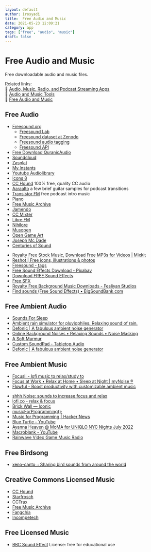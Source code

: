 ```yaml
---
layout: default
author: irosyadi
title:  Free Audio and Music
date: 2021-05-23 12:09:21
category: app
tags: ["free", "audio", "music"]
draft: false
---
```


# Free Audio and Music

Free downloadable audio and music files.

Related links:  
🔗 [Audio, Music, Radio, and Podcast Streaming Apps](/app/audio-streaming)  
🔗 [Audio and Music Tools](/app/audio-tool)  
🔗 [Free Audio and Music](/app/free-audio)  

## Free Audio
- [Freesound.org](https://freesound.org/)
    - [Freesound Lab](https://labs.freesound.org/)
    - [Freesound dataset at Zenodo](https://zenodo.org/record/4060432#.X3xrgi8RqL4)
    - [Freesound audio tagging](http://dcase.community/challenge2019/task-audio-tagging)
    - [Freesound API](https://freesound.org/docs/api/)
- [Free Download QuranicAudio](https://download.quranicaudio.com/)
- [Soundcloud](https://soundcloud.com)
- [Zasplat](https://www.zapsplat.com/)
- [My Instants](https://www.myinstants.com)
- [Youtube Audiolibrary](https://www.youtube.com/audiolibrary/music?nv=1)
- [Icons 8](https://www.icons8.com/music)
- [CC Hound](https://www.cchound.com) 100% free, quality CC audio
- [Aaraalto](https://www.aaraalto.com/sounds) a few brief guitar samples for podcast transitions
- [Transistor FM](https://www.transistor.fm/free-podcast-intro-music) free podcast intro music
- [Piano](https://www.pianobook.co.uk/)
- [Free Music Archive](https://freemusicarchive.org/)
- [Jamendo](https://www.jamendo.com/)
- [CC Mixter](http://ccmixter.org/)
- [Libre FM](https://libre.fm/listen.php)
- [Nihilore](http://www.nihilore.com/)
- [Musopen](https://musopen.org/)
- [Open Game Art](https://opengameart.org/)
- [Joseph Mc Dade](https://josephmcdade.com/music)
- [Centuries of Sound](https://centuriesofsound.com/)
* [Royalty Free Stock Music, Download Free MP3s for Videos | Mixkit](https://mixkit.co/free-stock-music/)
* [Reshot | Free icons, illustrations & photos](https://www.reshot.com/?utm_source=mixkit&utm_campaign=mixkit-header)
* [Freesound - tags](https://freesound.org/browse/tags/)
* [Free Sound Effects Download - Pixabay](https://pixabay.com/sound-effects/)
* [Download FREE Sound Effects](https://www.zapsplat.com/)
* [Free SFX](https://freesfx.co.uk/Music.aspx)
* [Royalty Free Background Music Downloads - Fesliyan Studios](https://www.fesliyanstudios.com/)
* [Find sounds (Free Sound Effects) • BigSoundBank.com](https://bigsoundbank.com/search)

## Free Ambient Audio
* [Sounds For Sleep](https://sounds4sleep.com/#0)
* [Ambient rain simulator for pluviophiles. Relaxing sound of rain.](https://pluvior.com/)
* [Defonic | A fabulous ambient noise generator](https://defonic.com/)
* [Online Background Noises • Relaxing Sounds • Noise Masking](https://noises.online/)
* [A Soft Murmur](https://asoftmurmur.com/)
* [Custom SoundPad - Tabletop Audio](https://tabletopaudio.com/custom_sp.html)
* [Defonic | A fabulous ambient noise generator](https://defonic.com/)

## Free Ambient Music
- [Focusli - lofi music to relax/study to](https://www.focusli.com/)
- [Focus at Work • Relax at Home • Sleep at Night | myNoise ®](https://mynoise.net/)
- [Flowful - Boost productivity with customizable ambient music](https://www.flowful.app/)
* [shhh Noise: sounds to increase focus and relax](https://www.shhhnoise.com/?ref=insanelyusefulwebsites)
* [lofi.co - relax & focus](https://lofi.co/)
* [Brick Wall — Iconic](https://iconic.app/brick-wall/)
* [musicForProgramming();](https://musicforprogramming.net/latest/)
* [Music for Programming | Hacker News](https://news.ycombinator.com/item?id=32009440)
* [Blue Turtle - YouTube](https://www.youtube.com/c/BlueTurtle/videos)
* [Ayanna Heaven @ MoMA for UNIQLO NYC Nights July 2022](https://wfh.dj/)
* [Macroblank - YouTube](https://www.youtube.com/c/Macroblank)
* [Rainwave Video Game Music Radio](https://rainwave.cc/all/)


## Free Birdsong
- [xeno-canto :: Sharing bird sounds from around the world](https://www.xeno-canto.org/)

## Creative Commons Licensed Music
- [CC Hound](https://cchound.com/)
- [Starfrosch](https://starfrosch.com/)
- [CCTrax](https://cctrax.com/)
- [Free Music Archive](https://freemusicarchive.org/)
- [Fangchia](https://media.fangchia.com/)
- [Incompetech](https://incompetech.filmmusic.io/search/)

## Free Licensed Music
- [BBC Sound Effect](https://bbcsfx.acropolis.org.uk/) License: free for educational use